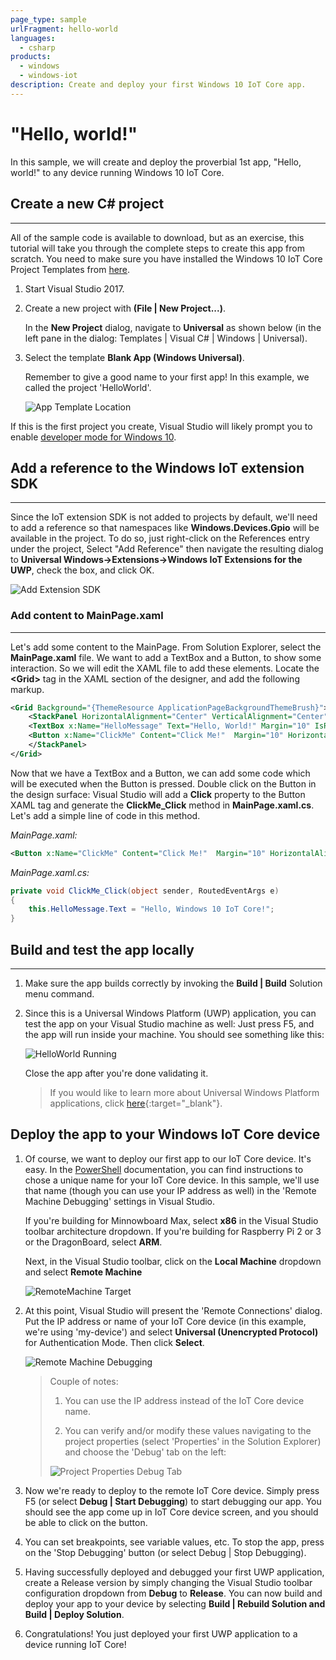 ```yaml
---
page_type: sample
urlFragment: hello-world
languages: 
  - csharp
products:
  - windows
  - windows-iot
description: Create and deploy your first Windows 10 IoT Core app.
---
```


# "Hello, world!"

In this sample, we will create and deploy the proverbial 1st app, "Hello, world!" to any device running Windows 10 IoT Core.

## Create a new C# project
___
All of the sample code is available to download, but as an exercise, this tutorial will take you through the complete steps to create this app from scratch. 
You need to make sure you have installed the Windows 10 IoT Core Project Templates from [here](https://go.microsoft.com/fwlink/?linkid=847472). 

1. Start Visual Studio 2017.
2. Create a new project with **(File \| New Project...)**.

    In the **New Project** dialog, navigate to **Universal** as shown below (in the left pane in the dialog: Templates \| Visual C# \| Windows \| Universal).

3. Select the template **Blank App (Windows Universal)**.

    Remember to give a good name to your first app! In this example, we called the project 'HelloWorld'.

    ![App Template Location](../../Resources/images/HelloWorld/new-cs-project-dialog.PNG)

If this is the first project you create, Visual Studio will likely prompt you to enable [developer mode for Windows 10](https://msdn.microsoft.com/library/windows/apps/xaml/dn706236.aspx).
     


## Add a reference to the Windows IoT extension SDK
___
Since the IoT extension SDK is not added to projects by default, we'll need to add a reference so that namespaces like **Windows.Devices.Gpio** will be available in the project.  To do so, just right-click on the References entry under the project, Select "Add Reference" then navigate the resulting dialog to **Universal Windows->Extensions->Windows IoT Extensions for the UWP**, check the box, and click OK.

![Add Extension SDK](../../Resources/images/HelloWorld/Add_IoT_Extension_Reference.PNG)

### Add content to MainPage.xaml
___
Let's add some content to the MainPage. From Solution Explorer, select the **MainPage.xaml** file. We want to add a TextBox and a Button, to show some interaction. So we will edit the XAML file to add these elements. Locate the **&lt;Grid&gt;** tag in the XAML section of the designer, and add the following markup.  

``` xml
<Grid Background="{ThemeResource ApplicationPageBackgroundThemeBrush}">
    <StackPanel HorizontalAlignment="Center" VerticalAlignment="Center">
    <TextBox x:Name="HelloMessage" Text="Hello, World!" Margin="10" IsReadOnly="True"/>
    <Button x:Name="ClickMe" Content="Click Me!"  Margin="10" HorizontalAlignment="Center"/>
    </StackPanel>
</Grid>
```

Now that we have a TextBox and a Button, we can add some code which will be executed when the Button is pressed. Double click on the Button in the design surface: Visual Studio will add a **Click** property to the Button XAML tag and generate the **ClickMe_Click** method in **MainPage.xaml.cs**. Let's add a simple line of code in this method.

*MainPage.xaml:*
``` xml
<Button x:Name="ClickMe" Content="Click Me!"  Margin="10" HorizontalAlignment="Center" Click="ClickMe_Click"/>
```
  
*MainPage.xaml.cs:*
```csharp
private void ClickMe_Click(object sender, RoutedEventArgs e)
{
    this.HelloMessage.Text = "Hello, Windows 10 IoT Core!";
}
```

## Build and test the app locally
___
1. Make sure the app builds correctly by invoking the **Build \| Build** Solution menu command.

1. Since this is a Universal Windows Platform (UWP) application, you can test the app on your Visual Studio machine as well: Just press F5, and the app will run inside your machine. You should see something like this:

    ![HelloWorld Running](../../Resources/images/HelloWorld/HelloWorldAppLocal.PNG)

    Close the app after you're done validating it.
    
    > If you would like to learn more about Universal Windows Platform applications, click [here](https://msdn.microsoft.com/library/windows/apps/dn894631.aspx){:target="_blank"}.

## Deploy the app to your Windows IoT Core device
1. Of course, we want to deploy our first app to our IoT Core device. It's easy. In the [PowerShell](/Docs/PowerShell) documentation, you can find instructions to chose a unique name for your IoT Core device. In this sample, we'll use that name (though you can use your IP address as well) in the 'Remote Machine Debugging' settings in Visual Studio.

    If you're building for Minnowboard Max, select **x86** in the Visual Studio toolbar architecture dropdown.  If you're building for Raspberry Pi 2 or 3 or the DragonBoard, select **ARM**.

    Next, in the Visual Studio toolbar, click on the **Local Machine** dropdown and select **Remote Machine**<br/>

    ![RemoteMachine Target](../../Resources/images/HelloWorld/cs-remote-machine-debugging.png)

1. At this point, Visual Studio will present the 'Remote Connections' dialog. Put the IP address or name of your IoT Core device (in this example, we're using 'my-device') and select **Universal (Unencrypted Protocol)** for Authentication Mode. Then click **Select**.

    ![Remote Machine Debugging](../../Resources/images/HelloWorld/cs-remote-connections.PNG)

    > Couple of notes:
    >
    > 1. You can use the IP address instead of the IoT Core device name.
    >
    > 2. You can verify and/or modify these values navigating to the project properties (select 'Properties' in the Solution Explorer) and choose the 'Debug' tab on the left:
    >
    > ![Project Properties Debug Tab](../../Resources/images/HelloWorld/cs-debug-project-properties.PNG)

1. Now we're ready to deploy to the remote IoT Core device. Simply press F5 (or select **Debug \| Start Debugging**) to start debugging our app. You should see the app come up in IoT Core device screen, and you should be able to click on the button.

1. You can set breakpoints, see variable values, etc. To stop the app, press on the 'Stop Debugging' button (or select Debug \| Stop Debugging).

1. Having successfully deployed and debugged your first UWP application, create a Release version by simply changing the Visual Studio toolbar configuration dropdown from **Debug** to **Release**.  You can now build and deploy your app to your device by selecting **Build \| Rebuild Solution and Build \| Deploy Solution**.

1. Congratulations! You just deployed your first UWP application to a device running IoT Core!
